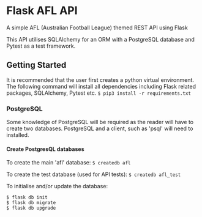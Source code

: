 # Flask AFL API
A simple AFL (Australian Football League) themed REST API using Flask

This API utilises SQLAlchemy for an ORM with a PostgreSQL database and Pytest as a test framework.


## Getting Started

It is recommended that the user first creates a python virtual environment. The following command will install all dependencies including Flask related packages, SQLAlchemy, Pytest etc. 
``` $ pip3 install -r requirements.txt ```

### PostgreSQL
Some knowledge of PostgreSQL will be required as the reader will have to create two databases. PostgreSQL and a client, such as 'psql' will need to installed.

#### Create PostgresQL databases 
To create the main 'afl' database:
```$ createdb afl```

To create the test database (used for API tests):
```$ createdb afl_test```

To initialise and/or update the database:
```
$ flask db init
$ flask db migrate
$ flask db upgrade
```




